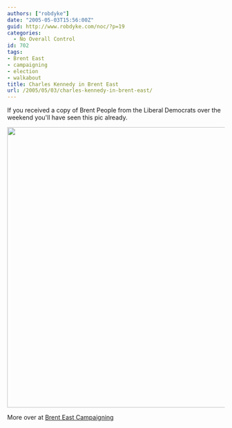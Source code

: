 ```yaml
---
authors: ["robdyke"]
date: "2005-05-03T15:56:00Z"
guid: http://www.robdyke.com/noc/?p=19
categories:
  - No Overall Control
id: 702
tags:
- Brent East
- campaigning
- election
- walkabout
title: Charles Kennedy in Brent East
url: /2005/05/03/charles-kennedy-in-brent-east/
---
```

If you received a copy of Brent People from the Liberal Democrats over the weekend you'll have seen this pic already.

<img width="650" src="http://www.comwifinet.com/becampaign/st-and-ck.jpg" />

More over at [Brent East Campaigning](http://becampaign.blogspot.com/)